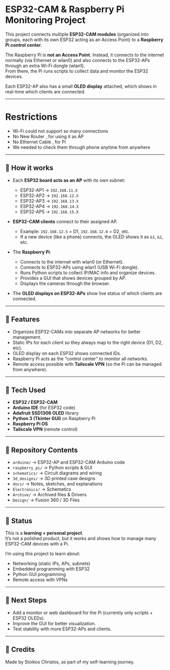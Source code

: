 # ESP32-CAM & Raspberry Pi Monitoring Project

This project connects multiple **ESP32-CAM modules** (organized into groups, each with its own ESP32 acting as an Access Point) to a **Raspberry Pi control center**.  

The Raspberry Pi is **not an Access Point**. Instead, it connects to the internet normally (via Ethernet or wlan0) and also connects to the ESP32-APs through an extra Wi-Fi dongle (wlan1).  
From there, the Pi runs scripts to collect data and monitor the ESP32 devices.

Each ESP32-AP also has a small **OLED display** attached, which shows in real-time which clients are connected.

---
# Restrictions
 - Wi-Fi could not support so many connections
 - No New Router , for using it as AP
 - No Ethernet Cable , for Pi
 - We needed to check them through phone anytime from anywhere
---

## 🔹 How it works

- Each **ESP32 board acts as an AP** with its own subnet:  
  - ESP32-AP1 → `192.168.11.X`  
  - ESP32-AP2 → `192.168.12.X`  
  - ESP32-AP3 → `192.168.13.X`  
  - ESP32-AP4 → `192.168.14.X`  
  - ESP32-AP5 → `192.168.15.X`  

- **ESP32-CAM clients** connect to their assigned AP.  
  - Example: `192.168.12.5` = D1, `192.168.12.6` = D2, etc.  
  - If a new device (like a phone) connects, the OLED shows it as `&1`, `&2`, etc.

- The **Raspberry Pi**:  
  - Connects to the internet with wlan0 (or Ethernet).  
  - Connects to ESP32-APs using wlan1 (USB Wi-Fi dongle).  
  - Runs Python scripts to collect IP/MAC info and organize devices.  
  - Provides a GUI that shows devices grouped by AP.
  - Displays the cameras through the browser.

- The **OLED displays on ESP32-APs** show live status of which clients are connected.  

---

## 🔹 Features

- Organizes ESP32-CAMs into separate AP networks for better management.  
- Static IPs for each client so they always map to the right device (D1, D2, etc).  
- OLED display on each ESP32 shows connected IDs.  
- Raspberry Pi acts as the “control center” to monitor all networks.  
- Remote access possible with **Tailscale VPN** (so the Pi can be managed from anywhere).  

---

## 🔹 Tech Used
- **ESP32 / ESP32-CAM**  
- **Arduino IDE** (for ESP32 code)  
- **Adafruit SSD1306 OLED** library  
- **Python 3 (Tkinter GUI)** on Raspberry Pi  
- **Raspberry Pi OS**  
- **Tailscale VPN** (remote control)  

---

## 🔹 Repository Contents
- `arduino/` → ESP32-AP and ESP32-CAM Arduino code  
- `raspberry_pi/` → Python scripts & GUI  
- `schematics/` → Circuit diagrams and wiring  
- `3d_designs/` → 3D printed case designs  
- `docs/` → Notes, sketches, and explanations
- `Electronics/` → Schematics
- `Archive/` → Archived files & Drivers
- `Design/` → Fusion 360 / 3D Files  

---

## 🔹 Status
This is a **learning + personal project**.  
It’s not a polished product, but it works and shows how to manage many ESP32-CAM devices with a Pi.  

I’m using this project to learn about:  
- Networking (static IPs, APs, subnets)  
- Embedded programming with ESP32  
- Python GUI programming  
- Remote access with VPNs  

---

## 🔹 Next Steps
- Add a monitor or web dashboard for the Pi (currently only scripts + ESP32 OLEDs).  
- Improve the GUI for better visualization.  
- Test stability with more ESP32-APs and clients.  

---

## 🔹 Credits
Made by Stoikos Christos, as part of my self-learning journey.    
